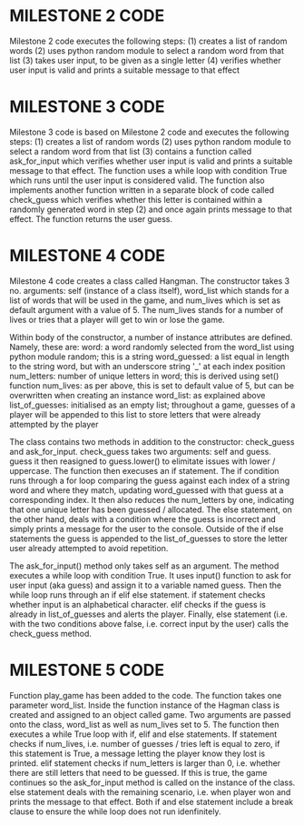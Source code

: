 # MILESTONE 2 CODE

Milestone 2 code executes the following steps:
(1) creates a list of random words
(2) uses python random module to select a random word from that list
(3) takes user input, to be given as a single letter
(4) verifies whether user input is valid and prints a suitable message to that effect

# MILESTONE 3 CODE
Milestone 3 code is based on Milestone 2 code and executes the following steps:
(1) creates a list of random words
(2) uses python random module to select a random word from that list
(3) contains a function called ask_for_input which verifies whether user input is valid and prints a suitable message to that effect. The function uses a while loop with condition True which runs until the user input is considered valid. The function also implements another function written in a separate block of code called check_guess which verifies whether this letter is contained within a randomly generated word in step (2) and once again prints message to that effect. The function returns the user guess.

# MILESTONE 4 CODE
Milestone 4 code creates a class called Hangman. The constructor takes 3 no. arguments: self (instance of a class itself), word_list which stands for a list of words that will be used in the game, and num_lives which is set as default argument with a value of 5. The num_lives stands for a number of lives or tries that a player will get to win or lose the game.

Within body of the constructor, a number of instance attributes are defined. Namely, these are:
word: a word randomly selected from the word_list using python module random; this is a string
word_guessed: a list equal in length to the string word, but with an underscore string '_' at each index position
num_letters: number of unique letters in word; this is derived using set() function
num_lives: as per above, this is set to default value of 5, but can be overwritten when creating an instance
word_list: as explained above
list_of_guesses: initialised as an empty list; throughout a game, guesses of a player will be appended to this list to store letters that were already attempted by the player

The class contains two methods in addition to the constructor: check_guess and ask_for_input. check_guess takes two arguments: self and guess. guess it then reasigned to guess.lower() to elimitate issues with lower / uppercase. The function then execuses an if statement. The if condition runs through a for loop comparing the guess against each index of a string word and where they match, updating word_guessed with that guess at a corresponding index. It then also reduces the num_letters by one, indicating that one unique letter has been guessed / allocated. The else statement, on the other hand, deals with a condition where the guess is incorrect and simply prints a message for the user to the console. Outside of the if else statements the guess is appended to the list_of_guesses to store the letter user already attempted to avoid repetition.

The ask_for_input() method only takes self as an argument. The method executes a while loop with condition True. It uses input() function to ask for user input (aka guess) and assign it to a variable named guess.  Then the while loop runs through an if elif else statement. if statement checks whether input is an alphabetical character. elif checks if the guess is already in list_of_guesses and alerts the player. Finally, else statement (i.e. with the two conditions above false, i.e. correct input by the user) calls the check_guess method.

# MILESTONE 5 CODE
Function play_game has been added to the code. The function takes one parameter word_list. Inside the function instance of the Hagman class is created and assigned to an object called game. Two arguments are passed onto the class, word_list as well as num_lives set to 5. The function then executes a while True loop with if, elif and else statements. If statement checks if num_lives, i.e. number of guesses / tries left is equal to zero, if this statement is True, a message letting the player know they lost is printed. elif statement checks if num_letters is larger than 0, i.e. whether there are still letters that need to be guessed. If this is true, the game continues so the ask_for_input method is called on the instance of the class. else statement deals with the remaining scenario, i.e. when player won and prints the message to that effect. Both if and else statement include a break clause to ensure the while loop does not run idenfinitely.